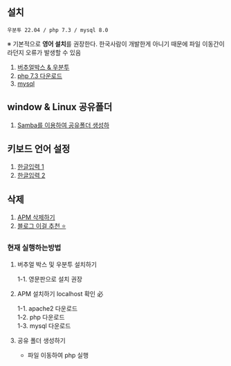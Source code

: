 ## 설치
```
우분투 22.04 / php 7.3 / mysql 8.0
```
※ 기본적으로 **영어 설치**를 권장한다. 한국사람이 개발한게 아니기 때문에 파일 이동간이라던지 오류가 발생할 수 있음
1. [버추얼박스 & 우분투](https://dasima.xyz/ubuntu-installation-on-virtualbox/)
2. [php 7.3 다운로드](https://www.how2shout.com/linux/how-to-install-php-7-4-on-ubuntu-22-04-lts-jammy-linux/)
3. [mysql](https://yoshikixdrum.tistory.com/214)

## window & Linux 공유폴더

1. [Samba를 이용하여 공유폴더 생성하](https://webnautes.tistory.com/490)

## 키보드 언어 설정

1. [한글입력 1](https://dora-guide.com/ubuntu-korean/)
2. [한글입력 2](https://ieworld.tistory.com/4)

## 삭제 

1. [APM 삭제하기](https://zzznara2.tistory.com/763)
2. [블로그 이걸 추천 ⭐](https://velog.io/@chosj1526/LinuxUbuntu20.04-APM-%EC%99%84%EC%A0%84%EC%82%AD%EC%A0%9C)

### 현재 실행하는방법

1. 버추얼 박스 및 우분투 설치하기 


    1-1. 영문판으로 설치 권장 

2. APM 설치하기 localhost 확인 必


     1-1. apache2 다운로드  <br>
     1-2. php 다운로드 <br>
     1-3. mysql 다운로드 <br>
 
3. 공유 폴더 생성하기


    - 파일 이동하여 php 실행
